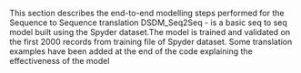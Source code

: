 This section describes the end-to-end modelling steps performed for the Sequence to Sequence translation
DSDM_Seq2Seq - is a basic seq to seq model built using the Spyder dataset.The model is trained and validated on the first 2000 records from training file of Spyder dataset. Some translation examples have been added at the end of the code explaining the effectiveness of the model
